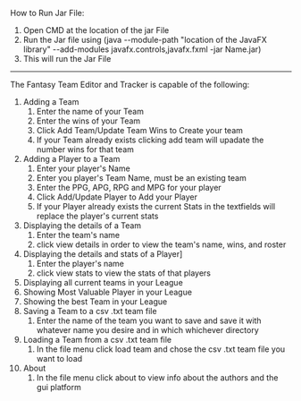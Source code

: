 How to Run Jar File:
1. Open CMD at the location of the jar File
2. Run the Jar file using (java --module-path "location of the JavaFX library" --add-modules javafx.controls,javafx.fxml -jar Name.jar)
3. This will run the Jar File
---
The Fantasy Team Editor and Tracker is capable of the following:
1. Adding a Team
    1. Enter the name of your Team
    2. Enter the wins of your Team
    3. Click Add Team/Update Team Wins to Create your team
    4. If your Team already exists clicking add team will upadate the number wins for that team
2. Adding a Player to a Team
    1. Enter your player's Name
    2. Enter you player's Team Name, must be an existing team 
    3. Enter the PPG, APG, RPG and MPG for your player
    4. Click Add/Update Player to Add your Player
    5. If your Player already exists the current Stats in the textfields will replace the player's current stats
3. Displaying the details of a Team
    1. Enter the team's name
    2. click view details in order to view the team's name, wins, and roster
4. Displaying the details and stats of a Player]
    1. Enter the player's name 
    2. click view stats to view the stats of that players
5. Displaying all current teams in your League
6. Showing Most Valuable Player in your League
7. Showing the best Team in your League
8. Saving a Team to a csv .txt team file
    1. Enter the name of the team you want to save and save it with whatever name you desire and in which whichever directory
9. Loading a Team from a csv .txt team file
    1. In the file menu click load team and chose the csv .txt team file you want to load
10. About
    1. In the file menu click about to view info about the authors and the gui platform

